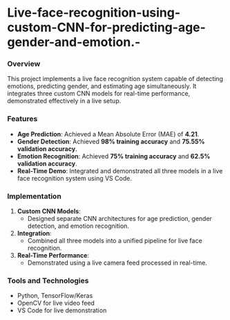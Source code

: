 # Live-face-recognition-using-custom-CNN-for-predicting-age-gender-and-emotion.-


### Overview
This project implements a live face recognition system capable of detecting emotions, predicting gender, and estimating age simultaneously. It integrates three custom CNN models for real-time performance, demonstrated effectively in a live setup.

### Features
- **Age Prediction**: Achieved a Mean Absolute Error (MAE) of **4.21**.
- **Gender Detection**: Achieved **98% training accuracy** and **75.55% validation accuracy**.
- **Emotion Recognition**: Achieved **75% training accuracy** and **62.5% validation accuracy**.
- **Real-Time Demo**: Integrated and demonstrated all three models in a live face recognition system using VS Code.

### Implementation
1. **Custom CNN Models**:
   - Designed separate CNN architectures for age prediction, gender detection, and emotion recognition.
2. **Integration**:
   - Combined all three models into a unified pipeline for live face recognition.
3. **Real-Time Performance**:
   - Demonstrated using a live camera feed processed in real-time.


### Tools and Technologies
- Python, TensorFlow/Keras
- OpenCV for live video feed
- VS Code for live demonstration

